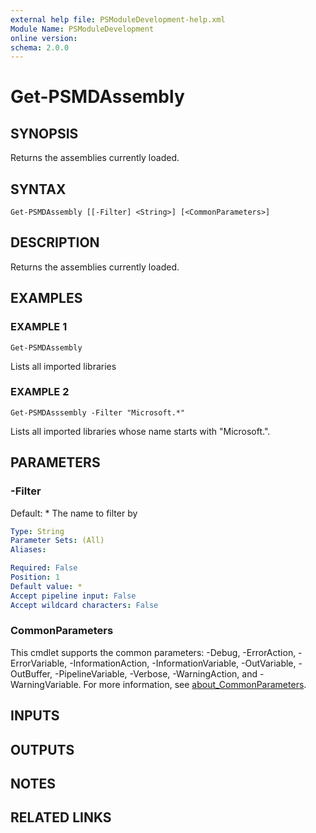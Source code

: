 ```yaml
---
external help file: PSModuleDevelopment-help.xml
Module Name: PSModuleDevelopment
online version:
schema: 2.0.0
---
```


# Get-PSMDAssembly

## SYNOPSIS
Returns the assemblies currently loaded.

## SYNTAX

```
Get-PSMDAssembly [[-Filter] <String>] [<CommonParameters>]
```

## DESCRIPTION
Returns the assemblies currently loaded.

## EXAMPLES

### EXAMPLE 1
```
Get-PSMDAssembly
```

Lists all imported libraries

### EXAMPLE 2
```
Get-PSMDAsssembly -Filter "Microsoft.*"
```

Lists all imported libraries whose name starts with "Microsoft.".

## PARAMETERS

### -Filter
Default: *
The name to filter by

```yaml
Type: String
Parameter Sets: (All)
Aliases:

Required: False
Position: 1
Default value: *
Accept pipeline input: False
Accept wildcard characters: False
```

### CommonParameters
This cmdlet supports the common parameters: -Debug, -ErrorAction, -ErrorVariable, -InformationAction, -InformationVariable, -OutVariable, -OutBuffer, -PipelineVariable, -Verbose, -WarningAction, and -WarningVariable. For more information, see [about_CommonParameters](http://go.microsoft.com/fwlink/?LinkID=113216).

## INPUTS

## OUTPUTS

## NOTES

## RELATED LINKS
